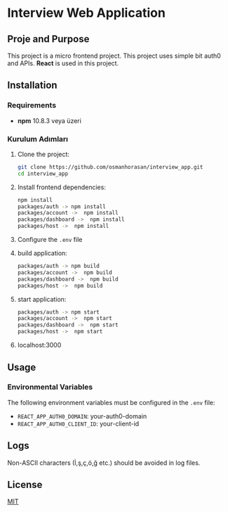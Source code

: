 # Interview Web Application

## Proje and Purpose 
This project is a micro frontend project. This project uses simple bit auth0 and APIs. **React** is used in this project.

## Installation

### Requirements
- **npm** 10.8.3 veya üzeri

### Kurulum Adımları

1. Clone the project:
    ```bash
    git clone https://github.com/osmanhorasan/interview_app.git
    cd interview_app
    ```

2. Install frontend dependencies:
    ```bash
    npm install
    packages/auth -> npm install
    packages/account ->  npm install
    packages/dashboard ->  npm install
    packages/host ->  npm install   
    ```

3. Configure the `.env` file

4. build application:
    ```bash
    packages/auth -> npm build
    packages/account ->  npm build
    packages/dashboard ->  npm build
    packages/host ->  npm build 
    ```

5. start application:
    ```bash
    packages/auth -> npm start
    packages/account ->  npm start
    packages/dashboard ->  npm start
    packages/host ->  npm start 
    ```

6. localhost:3000

## Usage

### Environmental Variables
The following environment variables must be configured in the `.env` file:

- `REACT_APP_AUTH0_DOMAIN`: your-auth0-domain
- `REACT_APP_AUTH0_CLIENT_ID`: your-client-id



## Logs

Non-ASCII characters (İ,ş,ç,ö,ğ etc.) should be avoided in log files.

## License
[MIT](LICENSE)
